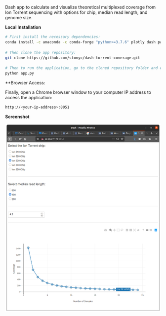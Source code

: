 Dash app to calculate and visualize theoretical multiplexed coverage from Ion Torrent sequencing with options for chip, median read length, and genome size.

**Local Installation**

```bash
# First install the necessary dependencies:
conda install -c anaconda -c conda-forge "python>=3.7.6" plotly dash pandas numpy

# Then clone the app repository:
git clone https://github.com/stonyc/dash-torrent-coverage.git

# Then to run the application, go to the cloned repository folder and enter:
python app.py
```

**Browser Access:

Finally, open a Chrome browser window to your computer IP address to access the application:

```bash
http://<your-ip-address>:8051
```

**Screenshot**

![screenshot](assets/seqcover.png)
